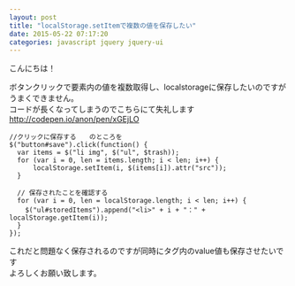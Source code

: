 ```yaml
---
layout: post
title: "localStorage.setItemで複数の値を保存したい"
date: 2015-05-22 07:17:20
categories: javascript jquery jquery-ui
---
```

<p>こんにちは！</p>

<p>ボタンクリックで要素内の値を複数取得し、localstorageに保存したいのですがうまくできません。<br>
コードが長くなってしまうのでこちらにて失礼します<br>
<a href="http://codepen.io/anon/pen/xGEjLO" rel="nofollow">http://codepen.io/anon/pen/xGEjLO</a></p>

<pre><code>//クリックに保存する　　のところを
$("button#save").click(function() {
  var items = $("li img", $("ul", $trash));
  for (var i = 0, len = items.length; i &lt; len; i++) {
      localStorage.setItem(i, $(items[i]).attr("src"));
  }

  // 保存されたことを確認する
  for (var i = 0, len = localStorage.length; i &lt; len; i++) {
    $("ul#storedItems").append("&lt;li&gt;" + i + "：" + localStorage.getItem(i));
  }
});
</code></pre>

<p>これだと問題なく保存されるのですが同時にタグ内のvalue値も保存させたいです<br>
よろしくお願い致します。</p>
